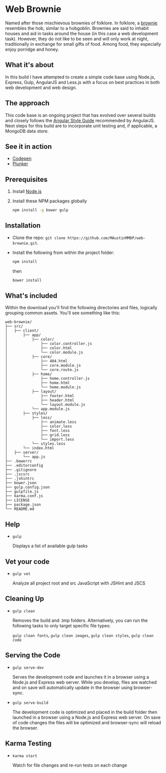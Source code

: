 # Web Brownie

Named after those mischievous brownies of folklore. In folklore, a [brownie](https://en.wikipedia.org/wiki/Brownie_(folklore)) resembles the hob, similar to a hobgoblin. Brownies are said to inhabit houses and aid in tasks around the house (in this case a web development task). However, they do not like to be seen and will only work at night, traditionally in exchange for small gifts of food. Among food, they especially enjoy porridge and honey.

## What it's about

In this build I have attempted to create a simple code base using Node.js, Express, Gulp, AngularJS and Less.js with a focus on best practices in both web development and web design.

## The approach

This code base is an ongoing project that has evolved over several builds and closely follows the [Angular Style Guide](https://github.com/johnpapa/angular-styleguide) recommended by AngularJS. Next steps for this build are to incorporate unit testing and, if applicable, a MongoDB data store.

## See it in action

- [Codepen](http://codepen.io/MAustinMMDP/pen/doGbNy) 
- [Plunker](http://embed.plnkr.co/Sog5Sp/preview)

## Prerequisites

1. Install [Node.js](http://nodejs.org)

2. Install these NPM packages globally

    ```bash
    npm install -g bower gulp
    ```
    
## Installation

- Clone the repo: `git clone https://github.com/MAustinMMDP/web-brownie.git`.
- Install the following from within the project folder:
    ```bash
    npm install
    ```
    then
    
    ```bash
    bower install
    ```
    
## What's included

Within the download you'll find the following directories and files, logically grouping common assets. You'll see something like this:

```
web-brownie/
├── src/
│   ├── client/
│       ├── app/
│           ├── color/
│               ├── color.controller.js
│               ├── color.html
│               └── color.module.js
│           ├── core/
│               ├── 404.html
│               ├── core.module.js
│               └── core.route.js
│           ├── home/
│               ├── home.controller.js
│               ├── home.html
│               └── home.module.js
│           ├── layout/
│               ├── footer.html
│               ├── header.html
│               └── layout.module.js
│           └── app.module.js
│       ├── styles/
│           ├── less/
│               ├── animate.less
│               ├── color.less
│               ├── font.less
│               ├── grid.less
│               └── import.less
│           └── styles.less
│       └── index.html
│   ├── server/
│       └── app.js
├── .bowerrc
├── .editorconfig
├── .gitignore
├── .jscsrc
├── .jshintrc
├── bower.json
├── gulp.config.json
├── gulpfile.js
├── karma.conf.js
├── LICENSE
├── package.json
└── README.md
```

## Help

- `gulp`

    Displays a list of available gulp tasks
    
## Vet your code

- `gulp vet`

    Analyze all project root and src JavaScript with JSHint and JSCS

## Cleaning Up

- `gulp clean`

    Removes the build and .tmp folders. Alternatively, you can run the following tasks to only target specific file types:
    
    `gulp clean fonts`,
    `gulp clean images`,
    `gulp clean styles`,
    `gulp clean code`  
 
## Serving the Code    
    
- `gulp serve-dev`

    Serves the development code and launches it in a browser using a Node.js and Express web server. While you develop, files are watched and on save will automatically update in the browser using browser-sync.
        
- `gulp serve-build`
    
    The development code is optimized and placed in the build folder then launched in a browser using a Node.js and Express web server. On save of code changes the files will be optimized and browser-sync will reload the browser. 

## Karma Testing    
        
- `karma start`
    
    Watch for file changes and re-run tests on each change
